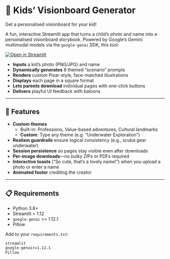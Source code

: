 # 📖 Kids’ Visionboard Generator

Get a personalised visionboard for your kid!

A fun, interactive Streamlit app that turns a child’s photo and name into a personalised visionboard storybook. Powered by Google’s Gemini multimodal models via the `google-genai` SDK, this tool:

[![Open in Streamlit](https://static.streamlit.io/badges/streamlit_badge_black_white.svg)](https://visionary-kid.streamlit.app/)

- **Inputs** a kid’s photo (PNG/JPG) and name  
- **Dynamically generates** 8 themed “scenario” prompts  
- **Renders** custom Pixar-style, face-matched illustrations  
- **Displays** each page in a square format  
- **Lets parents download** individual pages with one-click buttons  
- **Delivers** playful UI feedback with baloons

---

## 🚀 Features

- **Custom themes**  
  - Built-in: Professions, Value-based adventures, Cultural landmarks  
  - **Custom**: Type any theme (e.g. “Underwater Exploration”)  
- **Realism guardrails** ensure logical consistency (e.g., scuba gear underwater)  
- **Session persistence** so pages stay visible even after downloads  
- **Per-image downloads**—no bulky ZIPs or PDFs required  
- **Interactive toasts** (“So cute, that’s a lovely name!”) when you upload a photo or enter a name  
- **Animated footer** crediting the creator

---

## 📋 Requirements

- Python 3.8+  
- Streamlit > 1.12  
- `google-genai` >= 1.12.1  
- Pillow  

Add to your `requirements.txt`:

```txt
streamlit
google-genai>=1.12.1
Pillow
